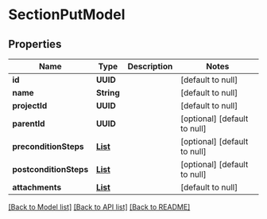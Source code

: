 # SectionPutModel
## Properties

| Name | Type | Description | Notes |
|------------ | ------------- | ------------- | -------------|
| **id** | **UUID** |  | [default to null] |
| **name** | **String** |  | [default to null] |
| **projectId** | **UUID** |  | [default to null] |
| **parentId** | **UUID** |  | [optional] [default to null] |
| **preconditionSteps** | [**List**](StepPutModel.md) |  | [optional] [default to null] |
| **postconditionSteps** | [**List**](StepPutModel.md) |  | [optional] [default to null] |
| **attachments** | [**List**](AttachmentPutModel.md) |  | [default to null] |

[[Back to Model list]](../README.md#documentation-for-models) [[Back to API list]](../README.md#documentation-for-api-endpoints) [[Back to README]](../README.md)

